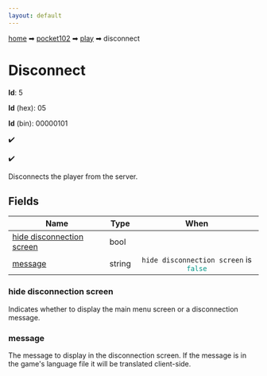 ```yaml
---
layout: default
---
```


[home](/) ➡ [pocket102](/protocol/pocket102) ➡ [play](/protocol/pocket102/play) ➡ disconnect

# Disconnect

**Id**: 5

**Id** (hex): 05

**Id** (bin): 00000101

✔️

✔️

Disconnects the player from the server.

## Fields

Name | Type | When
---|---|:---:
[hide disconnection screen](#hide-disconnection-screen) | bool | 
[message](#message) | string | <code>hide disconnection screen</code> is <code><span style="color:#009688">false</span></code>

### hide disconnection screen

Indicates whether to display the main menu screen or a disconnection message.

### message

The message to display in the disconnection screen. If the message is in the game's language file it will be translated client-side.

